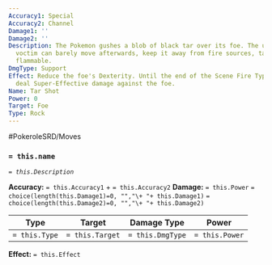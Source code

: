 ```yaml
---
Accuracy1: Special
Accuracy2: Channel
Damage1: ''
Damage2: ''
Description: The Pokemon gushes a blob of black tar over its foe. The unfortunate
  voctim can barely move afterwards, keep it away from fire sources, tar is extrmely
  flammable.
DmgType: Support
Effect: Reduce the foe's Dexterity. Until the end of the Scene Fire Type Moves will
  deal Super-Effective damage against the foe.
Name: Tar Shot
Power: 0
Target: Foe
Type: Rock
---
```


#PokeroleSRD/Moves

### `= this.name` 
*`= this.Description`*

**Accuracy:** `= this.Accuracy1` + `= this.Accuracy2`
**Damage:** `= this.Power` `= choice(length(this.Damage1)=0, "","\+ "+ this.Damage1)` `= choice(length(this.Damage2)=0, "","\+ "+ this.Damage2)`

| Type          | Target          | Damage Type          | Power          |
| ------------- | --------------- | ---------------- | -------------- |
| `= this.Type` | `= this.Target` | `= this.DmgType` | `= this.Power` | 

**Effect:** `= this.Effect`